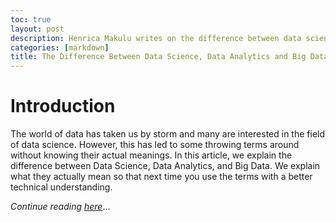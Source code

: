 ```yaml
---
toc: true
layout: post
description: Henrica Makulu writes on the difference between data science and data analytics
categories: [markdown]
title: The Difference Between Data Science, Data Analytics and Big Data
---
```

# Introduction
The world of data has taken us by storm and many are interested in the field of data science. However, this has led to some throwing terms around without knowing their actual meanings. In this article, we explain the difference between Data Science, Data Analytics, and Big Data. We explain what they actually mean so that next time you use the terms with a better technical understanding.

_Continue reading_ [_here_](https://resiliatech.com/differences-between-data-science-data-analytics-and-big-data/)...

